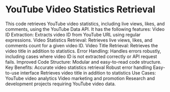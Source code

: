 # YouTube Video Statistics Retrieval

This code retrieves YouTube video statistics, including live views, likes, and comments, using the YouTube Data API. It has the following features:
Video ID Extraction: Extracts video ID from YouTube URL using regular expressions.
Video Statistics Retrieval: Retrieves live views, likes, and comments count for a given video ID.
Video Title Retrieval: Retrieves the video title in addition to statistics.
Error Handling: Handles errors robustly, including cases where video ID is not extracted correctly or API request fails.
Improved Code Structure: Modular and easy-to-read code structure.
Key Benefits:
Accurate video statistics retrieval
Robust error handling
Easy-to-use interface
Retrieves video title in addition to statistics
Use Cases:
YouTube video analytics
Video marketing and promotion
Research and development projects requiring YouTube video data.
